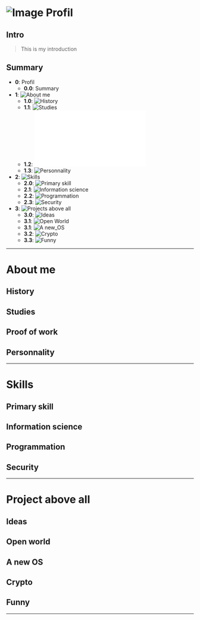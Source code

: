 # ![Image](https://avatars1.githubusercontent.com/u/35545973?s=256&v=3) Profil
## Intro
> This is my introduction
## Summary
- **0**: Profil
  - **0.0**: Summary
- **1**: ![About me](#about-me)
  - **1.0**: ![History](#history)
  - **1.1**: ![Studies](#studies)
  - **1.2**: ![Proof of Work](/POW.md)
  - **1.3**: ![Personnality](#personnality)
- **2**: ![Skills](#skills)
  - **2.0**: ![Primary skill](#primary-skill)
  - **2.1**: ![Information science](#information-science)
  - **2.2**: ![Programmation](#programmation)
  - **2.3**: ![Security](#security)
- **3**: ![Projects above all](#projects-above-all)
  - **3.0**: ![Ideas](#ideas)
  - **3.1**: ![Open World](#open-world)
  - **3.1**: ![A new_OS](#a-new-os)
  - **3.2**: ![Crypto](#crypto)
  - **3.3**: ![Funny](#funny)
***

# About me

## History
## Studies
## Proof of work
## Personnality
***

# Skills

## Primary skill
## Information science
## Programmation
## Security
***

# Project above all

## Ideas
## Open world
## A new OS
## Crypto
## Funny
***
